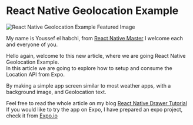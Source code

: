 
# React Native Geolocation Example

  

![React Native Geolocation Example Featured Image](https://reactnativemaster.com/wp-content/uploads/2019/12/React-Native-Geolocation-Example.png)
  

My name is Youssef el habchi, from [React Native Master](https://reactnativemaster.com) I welcome each and everyone of you.


Hello again, welcome to this new article, where we are going React Native Geolocation Example.  
In this article we are going to explore how to setup and consume the Location API from Expo.

By making a simple app screen similar to most weather apps, with a background image, and Geolocation text.


Feel free to read the whole article on my blog [React Native Drawer Tutorial](https://reactnativemaster.com/react-native-geolocation-example)
If you would like to try the app on Expo, I have prepared an expo project, check it from  [Expo.io](https://expo.io/@alhydra/react-native-geolcoation-example)
